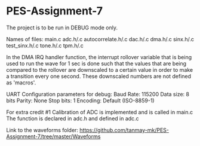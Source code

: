 # PES-Assignment-7

The project is to be run in DEBUG mode only. 

Names of files: 
main.c
adc.h/.c
autocorrelate.h/.c
dac.h/.c
dma.h/.c
sinx.h/.c
test_sinx.h/.c
tone.h/.c
tpm.h/.c

In the DMA IRQ handler function, the interrupt rollover variable that is being used to run the wave for 1 sec is done such that the values that are being compared to the rollover are downscaled to a certain value in order to make a transition every one second. 
These downscaled numbers are not defined as 'macros'.

UART Configuration parameters for debug:
Baud Rate: 115200
Data size: 8 bits
Parity: None
Stop bits: 1
Encoding: Default (ISO-8859-1)

For extra credit #1
Calibration of ADC is implemented and is called in main.c
The function is declared in adc.h and defined in adc.c


Link to the waveforms folder: https://github.com/tanmay-mk/PES-Assignment-7/tree/master/Waveforms